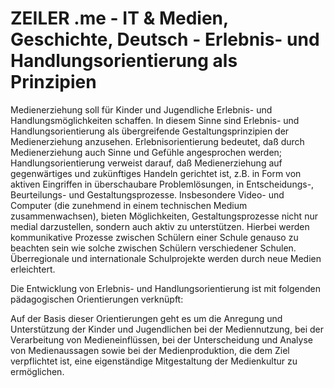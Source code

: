 # ZEILER .me - IT & Medien, Geschichte, Deutsch - Erlebnis- und Handlungsorientierung als Prinzipien

Medienerziehung soll für Kinder und Jugendliche Erlebnis- und Handlungsmöglichkeiten schaffen. In diesem Sinne sind Erlebnis- und Handlungsorientierung als übergreifende Gestaltungsprinzipien der Medienerziehung anzusehen. Erlebnisorientierung bedeutet, daß durch Medienerziehung auch Sinne und Gefühle angesprochen werden; Handlungsorientierung verweist darauf, daß Medienerziehung auf gegenwärtiges und zukünftiges Handeln gerichtet ist, z.B. in Form von aktiven Eingriffen in überschaubare Problemlösungen, in Entscheidungs-, Beurteilungs- und Gestaltungsprozesse. Insbesondere Video- und Computer (die zunehmend in einem technischen Medium zusammenwachsen), bieten Möglichkeiten, Gestaltungsprozesse nicht nur medial darzustellen, sondern auch aktiv zu unterstützen. Hierbei werden kommunikative Prozesse zwischen Schülern einer Schule genauso zu beachten sein wie solche zwischen Schülern verschiedener Schulen. Überregionale und internationale Schulprojekte werden durch neue Medien erleichtert.

Die Entwicklung von Erlebnis- und Handlungsorientierung ist mit folgenden pädagogischen Orientierungen verknüpft:

Auf der Basis dieser Orientierungen geht es um die Anregung und Unterstützung der Kinder und Jugendlichen bei der Mediennutzung, bei der Verarbeitung von Medieneinflüssen, bei der Unterscheidung und Analyse von Medienaussagen sowie bei der Medienproduktion, die dem Ziel verpflichtet ist, eine eigenständige Mitgestaltung der Medienkultur zu ermöglichen.